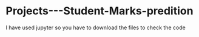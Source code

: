 ﻿# Projects---Student-Marks-predition
I have used jupyter so you have to download the files to check the code

